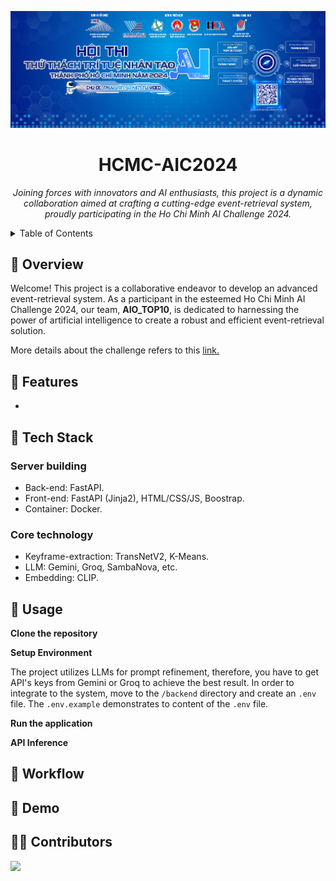 <p align="center">
  <img src="./frontend/static/images/contest_banner.png" width="1080">
</p>
<h1 align="center">HCMC-AIC2024</h1>

<p align="center">
  <em>Joining forces with innovators and AI enthusiasts, this project is a dynamic collaboration aimed at crafting a cutting-edge event-retrieval system, proudly participating in the Ho Chi Minh AI Challenge 2024.</em>
</p>

<!-- TABLE OF CONTENTS -->
<details>
  <summary>Table of Contents</summary>

- [📍 Overview](#-overview)
- [🎯 Features](#-features)
- [🤖Tech Stack](#-technologies-used)
- [🚀 Usage](#-getting-started)
- [👣 Workflow](#-workflow)
- [👀 Demo](#-demo)
- [🧑‍💻 Contributors](#-Contributors)
</details>

## 📍 Overview
Welcome! This project is a collaborative endeavor to develop an advanced event-retrieval system. As a participant in the esteemed Ho Chi Minh AI Challenge 2024, our team, **AIO_TOP10**, is dedicated to harnessing the power of artificial intelligence to create a robust and efficient event-retrieval solution.


More details about the challenge refers to this [link.](https://aichallenge.hochiminhcity.gov.vn/)


## 🎯 Features

- 

## 🤖 Tech Stack

### Server building

- Back-end: FastAPI. 
- Front-end: FastAPI (Jinja2), HTML/CSS/JS, Boostrap. 
- Container: Docker.

### Core technology

- Keyframe-extraction: TransNetV2, K-Means. 
- LLM: Gemini, Groq, SambaNova, etc. 
- Embedding: CLIP. 


## 🚀 Usage

**Clone the repository**


**Setup Environment**

The project utilizes LLMs for prompt refinement, therefore, you have to get API's keys from Gemini or Groq to achieve the best result. In order to integrate to the system, move to the `/backend` directory and create an `.env` file. The `.env.example` demonstrates to content of the `.env` file. 

**Run the application**



**API Inference**


## 👣 Workflow



## 👀 Demo



## 🧑‍💻 Contributors

<a href="https://github.com/MinLee0210">
    <img src="https://avatars.githubusercontent.com/u/57653278?v=4">
</a>